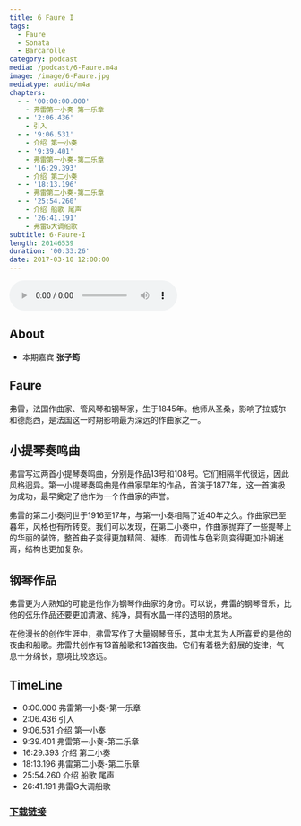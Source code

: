 ```yaml
---
title: 6 Faure I
tags:
  - Faure
  - Sonata
  - Barcarolle
category: podcast
media: /podcast/6-Faure.m4a
image: /image/6-Faure.jpg
mediatype: audio/m4a
chapters:
  - - '00:00:00.000'
    - 弗雷第一小奏-第一乐章
  - - '2:06.436'
    - 引入
  - - '9:06.531'
    - 介绍 第一小奏
  - - '9:39.401'
    - 弗雷第一小奏-第二乐章
  - - '16:29.393'
    - 介绍 第二小奏
  - - '18:13.196'
    - 弗雷第二小奏-第二乐章
  - - '25:54.260'
    - 介绍 船歌 尾声
  - - '26:41.191'
    - 弗雷G大调船歌
subtitle: 6-Faure-I
length: 20146539
duration: '00:33:26'
date: 2017-03-10 12:00:00
---
```

<audio src="//static.sapu.gq/podcast/6-Faure.m4a" controls preload="metadata"></audio>

## About
- 本期嘉宾 **张子筠**

## Faure
弗雷，法国作曲家、管风琴和钢琴家，生于1845年。他师从圣桑，影响了拉威尔和德彪西，是法国这一时期影响最为深远的作曲家之一。

<!--more-->

## 小提琴奏鸣曲
弗雷写过两首小提琴奏鸣曲，分别是作品13号和108号。它们相隔年代很远，因此风格迥异。第一小提琴奏鸣曲是作曲家早年的作品，首演于1877年，这一首演极为成功，最早奠定了他作为一个作曲家的声誉。

弗雷的第二小奏问世于1916至17年，与第一小奏相隔了近40年之久。作曲家已至暮年，风格也有所转变。我们可以发现，在第二小奏中，作曲家抛弃了一些提琴上的华丽的装饰，整首曲子变得更加精简、凝练，而调性与色彩则变得更加扑朔迷离，结构也更加复杂。

## 钢琴作品
弗雷更为人熟知的可能是他作为钢琴作曲家的身份。可以说，弗雷的钢琴音乐，比他的弦乐作品还要更加清澈、纯净，具有水晶一样的透明的质地。

在他漫长的创作生涯中，弗雷写作了大量钢琴音乐，其中尤其为人所喜爱的是他的夜曲和船歌。弗雷共创作有13首船歌和13首夜曲。它们有着极为舒展的旋律，气息十分绵长，意境比较悠远。

## TimeLine
- 0:00.000 弗雷第一小奏-第一乐章
- 2:06.436 引入
- 9:06.531 介绍 第一小奏
- 9:39.401 弗雷第一小奏-第二乐章
- 16:29.393 介绍 第二小奏
- 18:13.196 弗雷第二小奏-第二乐章
- 25:54.260 介绍 船歌 尾声
- 26:41.191 弗雷G大调船歌

### [下载链接](//static.sapu.gq/podcast/6-Faure.m4a)

